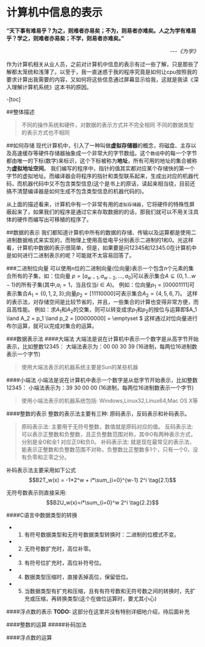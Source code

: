 <h1>计算机中信息的表示</h1>

**“天下事有难易乎？为之，则难者亦易矣；不为，则易者亦难矣。人之为学有难易乎？学之，则难者亦易矣；不学，则易者亦难矣。”**
*<div style="text-align: right;">---《为学》</div>*

作为计算机相关从业人员，之前对计算机中信息的表示有过一些了解，只是那些了解都太笼统和浅薄了。以至于，我一直迷惑于我的程序究竟是如何让cpu按照我的要求计算出我需要的内容，又如何将这些信息通过屏幕显示给我，这就是我读《深入理解计算机系统》这本书的原因。

-[toc]

##整体描述
> 不同的操作系统和硬件，对数据的表示方式并不完全相同
> 不同的数据类型的表示方式也不相同
> 

##如何存储
现代计算机中，引入了一种叫做**虚拟存储器**的概念，将磁盘、主存以及高速缓存等硬件存储器抽象成一个非常大的字节数组。这个`数组`中的每一个字节都由唯一的下标(数字)来标识，这个下标被称为**地址**，所有可用的地址的集合被称为**虚拟地址空间**。
我们编写的程序中，指针的值其实都对应某个存储快的第一个字节的虚拟地址。而编译器会将程序的指针和类型联系起来，生成出对应的机器代码，而机器代码中又不包含类型信息(这个是书上的原话，读起来相当绕，目前还搞不清楚编译器是如何生成不包含类型信息的机器代码的)。

从上面的描述看来，计算机中有一个非常有用的`虚拟存储器`，它将硬件的特殊性屏蔽起来了，如果我们的程序是通过它来存取数据的的话，那我们就可以不用关注具体的硬件而编写出可移植的程序了。

##数据的表示
我们都知道计算机中所有的数据的存储、传输以及运算都是使用二进制数据格式来实现的，而物理上使用高低电平分别表示二进制的1和0。光这样看，计算机中数据的表示很简单，但是，如果要是问12345和12345.0在计算机中是如何进行二进制表示的呢？可能就不太容易回答了。

###二进制位向量
可以使用n位的二进制向量(位向量)表示一个包含$n$个元素的集合所有的子集，如：位向量
$p=[a_{w-1},a_{w-2},...,a_0]$可以表示集合$A\subseteq\{0,1...w-1\}$的所有子集(其中,$a_i=1$，当且仅当$i\in A$)。
例如：位向量$p_1 = [00001111]$可表示集合$A_1 = \{0,1,2,3\}$;向量$p_2 = [11110000]$可表示集合$A_2 = \{4,5,6,7\}$。
这样的表示法，对存储空间是比较节省的，并且，一些集合的计算也变得非常方便，而且高性能。
例如：求$A_1$和$A_2$的交集，则可以转变成求$p_1$和$p_2$的按位与运算即$A_1 \land A_2 = p_1 \land p_2 = [00000000] = \emptyset $
这样通过对位向量进行布尔运算，就可以完成对集合的运算。

###数据表示法
####大端法
大端法是说在计算机中表示一个数字是从高字节开始表示，比如整数12345：
大端法表示为：00 00 30 39  (16进制，每两位16进制数表示一个字节)

>使用大端法表示的机器系统主要是Sun的某些机器

####小端法
小端法是说在计算机中表示一个数字是从低字节开始表示，比如整数12345：
小端法表示为：39 30 00 00  (16进制，每两位16进制数表示一个字节)

>使用小端法表示的机器系统包括: Windows,Linux32,Linux64,Mac OS X等

####整数的表示
整数的表示法主要有三种: 原码表示，反码表示和补码表示。

>原码表示法: 主要用于无符号整数，数值就是原码对应的值。
>反码表示法: 可以表示正整数和负整数，且正负整数范围对称，其中0有两种表示方式，分别是全0和全1 对应正0和负0。
>补码表示法: 就是现在最常见的表示法，能表示正整数和负整数范围不对称，负整数比正整数多1个，只有一个0，没有负零和正零之分。

补码表示法主要采用如下公式
$$B2T_w(x) = -1*2^w + i*\sum_{i=0}^{w-1} 2^i \tag{2.1}$$

无符号数表示则直接采用:
$$B2U_w(x)=i*\sum_{i=0}^w 2^i \tag{2.2}$$

####C语言中数据类型的转换
* 1. 有符号数据类型和无符号数据类型转换时：二进制的位模式不变。
* 2. 无符号数扩充时，高位补零。
* 3. 有符号位扩充时，高位补符号位。
* 4. 数据类型压缩时，直接丢掉高位，保留低位。
* 5. 当数据类型有扩充和压缩，且有有符号数和无符号数之间的转换时，先扩充或压缩，再转换类型(这个在做位运算时，要尤其小心)

####浮点数的表示
**TODO:** 这部分在这里并没有特别详细地介绍，待后面补充

####整数的运算
#####补码加法

####浮点数的运算




